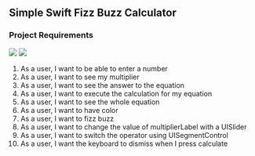 ## Simple Swift Fizz Buzz Calculator ##
### Project Requirements ###

<a href="url"><img src="https://cloud.githubusercontent.com/assets/2372619/5175284/fae6b954-73ed-11e4-8fa7-fd6d44d9edff.png"></a>
<a href="url"><img src="https://cloud.githubusercontent.com/assets/2372619/5175286/fc7f4c86-73ed-11e4-875d-ade8e1c24cf3.png"></a>

1. As a user, I want to be able to enter a number
2. As a user, I want to see my multiplier
3. As a user, I want to see the answer to the equation
4. As a user, I want to execute the calculation for my equation
5. As a user, I want to see the whole equation
6. As a user, I want to have color
7. As a user, I want to fizz buzz
8. As a user, I want to change the value of multiplierLabel with a UISlider
9. As a user, I want to switch the operator using UISegmentControl
10. As a user, I want the keyboard to dismiss when I press calculate